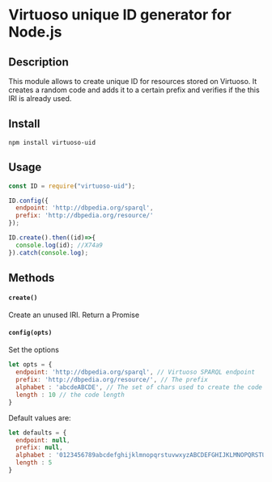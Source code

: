 Virtuoso unique ID generator for Node.js
=============================================
## Description
This module allows to create unique ID for resources stored on Virtuoso. It creates a random code and adds it to a certain prefix and verifies if the this IRI is already used.

## Install
```
npm install virtuoso-uid
```

## Usage
```js
const ID = require("virtuoso-uid");

ID.config({
  endpoint: 'http://dbpedia.org/sparql',
  prefix: 'http://dbpedia.org/resource/'
});

ID.create().then((id)=>{
  console.log(id); //X74a9
}).catch(console.log);
```

## Methods

#### `create()`
Create an unused IRI.
Return a Promise

#### `config(opts)`
Set the options

```js
let opts = {
  endpoint: 'http://dbpedia.org/sparql', // Virtuoso SPARQL endpoint
  prefix: 'http://dbpedia.org/resource/', // The prefix
  alphabet : 'abcdeABCDE', // The set of chars used to create the code
  length : 10 // the code length
}
```

Default values are:
```js
let defaults = {
  endpoint: null,
  prefix: null,
  alphabet : '0123456789abcdefghijklmnopqrstuvwxyzABCDEFGHIJKLMNOPQRSTUVWXYZ',
  length : 5
}
```
